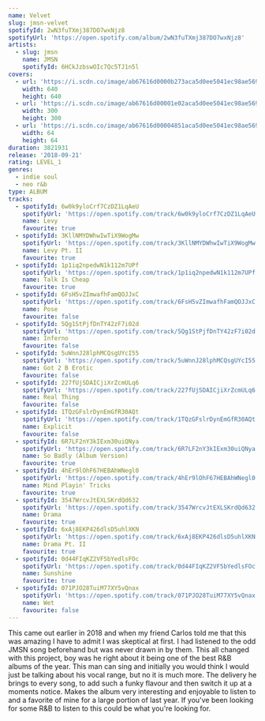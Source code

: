 ```yaml
---
name: Velvet
slug: jmsn-velvet
spotifyId: 2wN3fuTXmj387DO7wxNjz8
spotifyUrl: 'https://open.spotify.com/album/2wN3fuTXmj387DO7wxNjz8'
artists:
  - slug: jmsn
    name: JMSN
    spotifyId: 6HCkJzbswOIc7Qc5TJ1n5l
covers:
  - url: 'https://i.scdn.co/image/ab67616d0000b273aca5d0ee5041ec98ae569905'
    width: 640
    height: 640
  - url: 'https://i.scdn.co/image/ab67616d00001e02aca5d0ee5041ec98ae569905'
    width: 300
    height: 300
  - url: 'https://i.scdn.co/image/ab67616d00004851aca5d0ee5041ec98ae569905'
    width: 64
    height: 64
duration: 3821931
release: '2018-09-21'
rating: LEVEL_1
genres:
  - indie soul
  - neo r&b
type: ALBUM
tracks:
  - spotifyId: 6w0k9yloCrf7CzDZ1LqAeU
    spotifyUrl: 'https://open.spotify.com/track/6w0k9yloCrf7CzDZ1LqAeU'
    name: Levy
    favourite: true
  - spotifyId: 3KllNMYDWhwIwTiX9WogMw
    spotifyUrl: 'https://open.spotify.com/track/3KllNMYDWhwIwTiX9WogMw'
    name: Levy Pt. II
    favourite: true
  - spotifyId: 1p1iq2npedwN1k112m7UPf
    spotifyUrl: 'https://open.spotify.com/track/1p1iq2npedwN1k112m7UPf'
    name: Talk Is Cheap
    favourite: true
  - spotifyId: 6FsH5vZImwafhFamQOJJxC
    spotifyUrl: 'https://open.spotify.com/track/6FsH5vZImwafhFamQOJJxC'
    name: Pose
    favourite: false
  - spotifyId: 5Qg1StPjfDnTY42zF7i02d
    spotifyUrl: 'https://open.spotify.com/track/5Qg1StPjfDnTY42zF7i02d'
    name: Inferno
    favourite: false
  - spotifyId: 5uWnnJ28lphMCQsgUYcI55
    spotifyUrl: 'https://open.spotify.com/track/5uWnnJ28lphMCQsgUYcI55'
    name: Got 2 B Erotic
    favourite: false
  - spotifyId: 227fUjSDAICjiXrZcmULq6
    spotifyUrl: 'https://open.spotify.com/track/227fUjSDAICjiXrZcmULq6'
    name: Real Thing
    favourite: false
  - spotifyId: 1TQzGFslrDynEmGfR30AQt
    spotifyUrl: 'https://open.spotify.com/track/1TQzGFslrDynEmGfR30AQt'
    name: Explicit
    favourite: false
  - spotifyId: 6R7LF2nY3kIExm30uiQNya
    spotifyUrl: 'https://open.spotify.com/track/6R7LF2nY3kIExm30uiQNya'
    name: So Badly (Album Version)
    favourite: true
  - spotifyId: 4hEr9lOhF67HEBAhWNegl0
    spotifyUrl: 'https://open.spotify.com/track/4hEr9lOhF67HEBAhWNegl0'
    name: Mind Playin' Tricks
    favourite: true
  - spotifyId: 3547WrcvJtEXLSKrdQd632
    spotifyUrl: 'https://open.spotify.com/track/3547WrcvJtEXLSKrdQd632'
    name: Drama
    favourite: true
  - spotifyId: 6xAj8EKP426dlsD5uhlXKN
    spotifyUrl: 'https://open.spotify.com/track/6xAj8EKP426dlsD5uhlXKN'
    name: Drama Pt. II
    favourite: true
  - spotifyId: 0d44FIqKZ2VF5bYedlsFOc
    spotifyUrl: 'https://open.spotify.com/track/0d44FIqKZ2VF5bYedlsFOc'
    name: Sunshine
    favourite: true
  - spotifyId: 071PJO28TuiM77XY5vQnax
    spotifyUrl: 'https://open.spotify.com/track/071PJO28TuiM77XY5vQnax'
    name: Wet
    favourite: false
---
```

This came out earlier in 2018 and when my friend Carlos told me that this was amazing I
have to admit I was skeptical at first. I had listened to the odd JMSN song beforehand but
was never drawn in by them. This all changed with this project, boy was he right about it
being one of the best R&B albums of the year. This man can sing and initially you would think
I would just be talking about his vocal range, but no it is much more. The delivery he brings
to every song, to add such a funky flavour and then switch it up at a moments notice. Makes the
album very interesting and enjoyable to listen to and a favorite of mine for a large portion of
last year. If you've been looking for some R&B to listen to this could be what you're looking
for.
